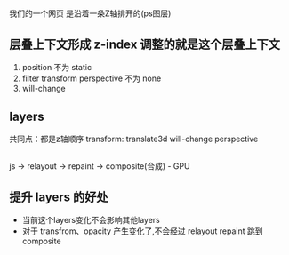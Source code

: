 ## 
我们的一个网页 是沿着一条Z轴排开的(ps图层)

## 层叠上下文形成 z-index 调整的就是这个层叠上下文
1. position 不为 static
2. filter transform perspective 不为 none
3. will-change 

## layers
共同点：都是z轴顺序
transform: translate3d
will-change
perspective

## 
js -> relayout -> repaint -> composite(合成) - GPU

## 提升 layers 的好处
- 当前这个layers变化不会影响其他layers
- 对于 transfrom、opacity 产生变化了,不会经过 relayout repaint 跳到 composite